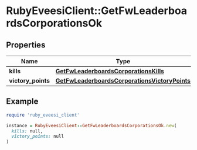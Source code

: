 # RubyEveesiClient::GetFwLeaderboardsCorporationsOk

## Properties

| Name | Type | Description | Notes |
| ---- | ---- | ----------- | ----- |
| **kills** | [**GetFwLeaderboardsCorporationsKills**](GetFwLeaderboardsCorporationsKills.md) |  |  |
| **victory_points** | [**GetFwLeaderboardsCorporationsVictoryPoints**](GetFwLeaderboardsCorporationsVictoryPoints.md) |  |  |

## Example

```ruby
require 'ruby_eveesi_client'

instance = RubyEveesiClient::GetFwLeaderboardsCorporationsOk.new(
  kills: null,
  victory_points: null
)
```

